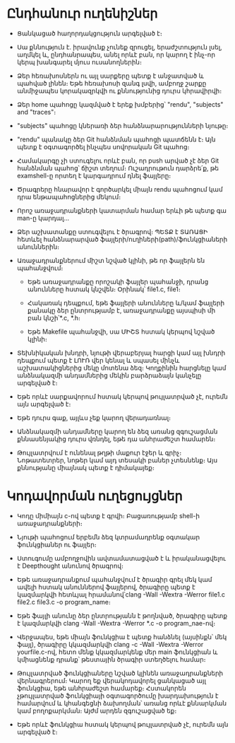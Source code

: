 # Ընդհանուր ուղենիշներ

* Ցանկացած հաղորդակցություն արգելված է։

* Սա քննություն է․ իրավունք չունեք զրուցել, երաժշտություն լսել, աղմկել և, ընդհանրապես, անել որևէ բան, որ կարող է ինչ-որ կերպ խանգարել մյուս ուսանողներին։ 

* Ձեր հեռախոսներն ու այլ սարքերը պետք է անջատված և պահված լինեն։ Եթե հեռախոսի զանգ լսվի, ամբողջ շարքը անմիջապես կորակազրկվի ու քննությունից դուրս կհրավիրվի։

* Ձեր home պահոցը կազմված է երեք խմբերից՝ "rendu", "subjects" and "traces"։ 

* "subjects" պահոցը կներառի ձեր հանձնարարությունների նյութը։ 

* "rendu" պանակը ձեր Git հանձնման պահոցի պատճենն է։ Այն պետք է օգտագործել ինչպես սովորական Git պահոց։ 

* Համակարգը չի ստուգելու որևէ բան, որ push արված չէ ձեր Git հանձնման պահոց՝ ճիշտ տեղում։ Ուշադրութուն դարձրե՛ք, թե examshell-ը որտեղ է կարգադրում դնել ֆայլերը։

* Ծրագրերը հնարավոր է գործարկել միայն rendu պահոցում կամ դրա ենթապահոցներից մեկում։  

* Որոշ առաջադրանքների կատարման համար երևի թե պետք գա man-ը կարդալ․․․ 

* Ձեր աշխատանքը ստուգվելու է ծրագրով։ ՊԵՏՔ է ՏԱՌԱՑԻ հետևել հանձնարարված ֆայլերի/ուղիների(path)/ֆունկցիաների անուններին։

* Առաջադրանքներում միշտ նշված կլինի, թե որ ֆայլերն են պահանջվում։

  * Եթե առաջադրանքը որոշակի ֆայլեր պահանջի, դրանց անունները հստակ կնշվեն։ Օրինակ՝ file1.c, file1։

  * Հակառակ դեպքում, եթե ֆայլերի անունները և/կամ ֆայլերի քանակը ձեր ընտրությամբ է, առաջադրանքը այսպիսի մի բան կնշի՝*.c, *.h։

  * Եթե Makefile պահանջվի, սա ՄԻՇՏ հստակ կերպով նշված կլինի։ 

* Տեխնիկական խնդրի, նյութի վերաբերյալ հարցի կամ այլ խնդրի դեպքում պետք է ԼՈՒՌ վեր կենալ և սպասել մինչև աշխատակիցներից մեկը մոտենա ձեզ։ Կողքինին հարցնելը կամ անձնակազմի անդամներից մեկին բարձրաձայն կանչելը արգելված է։

* Եթե որևէ սարքավորում հստակ կերպով թույլատրված չէ, ուրեմն այն արգելված է։

* Եթե դուրս գաք, այլևս չեք կարող վերադառնալ։ 

* Անձնակազմի անդամները կարող են ձեզ առանց զգուշացման քննասենյակից դուրս վռնդել, եթե դա անհրաժեշտ համարեն։

* Թույլատրվում է ունենալ թղթի մաքուր էջեր և գրիչ։ Նոթատետրեր, նոթեր կամ այդ տեսակի բաներ չտեսնենք։ Այս քննությանը միայնակ պետք է դիմակայեք։

# Կոդավորման ուղեցույցներ 

* Կոդը միմիայն c-ով պետք է գրվի։ Բացառությամբ shell-ի առաջադրանքների։

* Նյութի պահոցում երբեմն ձեզ կտրամադրենք օգտակար ֆունկցիաներ ու ֆայլեր։ 

* Ստուգումը ամբողջովին ավտամատացված է և իրականացվելու է Deepthought անունով ծրագրով։

* Եթե առաջադրանքում պահանջվում է ծրագիր գրել մեկ կամ ավելի հստակ անուններով ֆայլերով, ծրագիրը պետք է կազմարկվի հետևյալ հրամանով՝clang -Wall -Wextra -Werror file1.c file2.c file3.c -o program_name։

* Եթե ֆայլի անունը ձեր ընտրությանն է թողնված, ծրագիրը պետք է կազմարկվի clang -Wall -Wextra -Werror *.c -o program_nae-ով։

* Վերջապես, եթե միայն ֆունկցիա է պետք հանձնել (այսինքն՝ մեկ ֆայլ), ծրագիրը կկազմարկվի clang -c -Wall -Wextra -Werror yourfile.c-ով, հետո մենք կկազմարկենք մեր main ֆունկցիան և կմիացնենք դրանք՝ թեստային ծրագիր ստեղծելու համար։

* Թույլատրված ֆունկցիաները նշված կլինեն առաջադրանքների վերնագրերում։ Կարող եք վերակոդավորել ցանկացած այլ ֆունկցիա, եթե անհրաժեշտ համարեք։ Հստակորեն չթույլատրված ֆունկցիայի օգտագործումը խարդախություն է համարվում և կհանգեցնի ձախողման՝ առանց որևէ քննարկման կամ բողոքարկման։ Այժմ արդեն զգուշացված եք։
 
* Եթե որևէ ֆունկցիա հստակ կերպով թույլատրված չէ, ուրեմն այն արգելված է։

